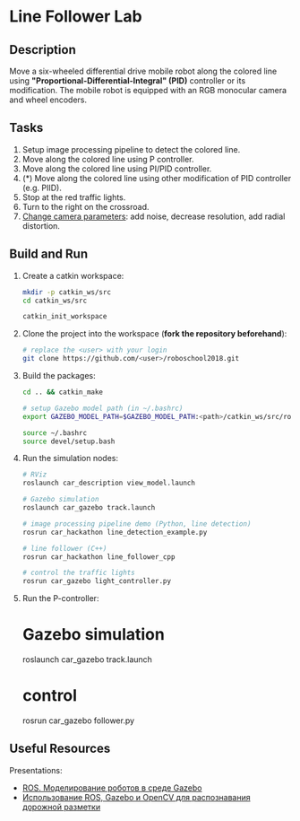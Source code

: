 # Line Follower Lab

## Description

Move a six-wheeled differential drive mobile robot along the colored line using **"Proportional-Differential-Integral" (PID)** controller or its modification. The mobile robot is equipped with an RGB monocular camera and wheel encoders.

## Tasks

1. Setup image processing pipeline to detect the colored line.
2. Move along the colored line using P controller.
3. Move along the colored line using PI/PID controller.
4. (*) Move along the colored line using other modification of PID controller (e.g. PIID).
5. Stop at the red traffic lights.
6. Turn to the right on the crossroad.
7. [Change camera parameters](car_description/urdf/camera.xacro): add noise, decrease resolution, add radial distortion.

## Build and Run

1. Create a catkin workspace:

   ```bash
   mkdir -p catkin_ws/src
   cd catkin_ws/src
   
   catkin_init_workspace
   ```

2. Clone the project into the workspace (**fork the repository beforehand**):

   ```bash
   # replace the <user> with your login
   git clone https://github.com/<user>/roboschool2018.git
   ```

3. Build the packages:

   ```bash
   cd .. && catkin_make
   
   # setup Gazebo model path (in ~/.bashrc)
   export GAZEBO_MODEL_PATH=$GAZEBO_MODEL_PATH:<path>/catkin_ws/src/roboschool2018/car_gazebo/models
   
   source ~/.bashrc
   source devel/setup.bash
   ```

4. Run the simulation nodes:

   ```bash
   # RViz
   roslaunch car_description view_model.launch
   
   # Gazebo simulation
   roslaunch car_gazebo track.launch
   
   # image processing pipeline demo (Python, line detection)
   rosrun car_hackathon line_detection_example.py
   
   # line follower (C++)
   rosrun car_hackathon line_follower_cpp
   
   # control the traffic lights
   rosrun car_gazebo light_controller.py
   ```
4. Run the P-controller:
   # Gazebo simulation
   roslaunch car_gazebo track.launch

   # control
   rosrun car_gazebo follower.py
   
## Useful Resources

Presentations:

- [ROS. Моделирование роботов в среде Gazebo](ROS_Gazebo.pdf)
 - [Использование ROS, Gazebo и OpenCV для распознавания дорожной разметки](ROS_Gazebo_OpenCV.pdf)

